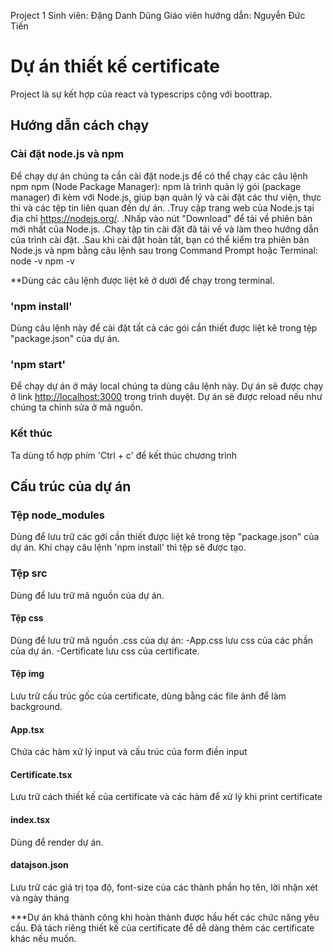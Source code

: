 Project 1
Sinh viên: Đặng Danh Dũng
Giáo viên hướng dẫn: Nguyễn Đức Tiến


# Dự án thiết kế certificate

Project là sự kết hợp của react và typescrips cộng với boottrap.

## Hướng dẫn cách chạy

### Cài đặt node.js và npm

Để chạy dự án chúng ta cần cài đặt node.js để có thể chạy các câu lệnh npm
npm (Node Package Manager): npm là trình quản lý gói (package manager) đi kèm với Node.js, giúp bạn quản lý và cài đặt các thư viện, thực thi và các tệp tin liên quan đến dự án.
.Truy cập trang web của Node.js tại địa chỉ https://nodejs.org/.
.Nhấp vào nút "Download" để tải về phiên bản mới nhất của Node.js.
.Chạy tập tin cài đặt đã tải về và làm theo hướng dẫn của trình cài đặt.
.Sau khi cài đặt hoàn tất, bạn có thể kiểm tra phiên bản Node.js và npm bằng câu lệnh sau trong Command Prompt hoặc Terminal:
node -v
npm -v

**Dùng các câu lệnh được liệt kê ở dưới để chạy trong terminal.

### 'npm install'

Dùng câu lệnh này để  cài đặt tất cả các gói cần thiết được liệt kê trong tệp "package.json" của dự án.

### 'npm start'

Để chạy dự án ở máy local chúng ta dùng câu lệnh này.
Dự án sẽ được chạy ở link [http://localhost:3000](http://localhost:3000) trong trình duyệt.
Dự án sẽ được reload nếu như chúng ta chỉnh sửa ở mã nguồn.

### Kết thúc

Ta dùng tổ hợp phím 'Ctrl + c' để kết thúc chương trình

## Cấu trúc của dự án

### Tệp node_modules

Dùng để lưu trữ các gới cần thiết được liệt kê trong tệp "package.json" của dự án. Khi chạy câu lệnh 'npm install' thì tệp sẽ được tạo.

### Tệp src

Dùng để lưu trữ mã nguồn của dự án.

#### Tệp css

Dùng để lưu trữ mã nguồn .css của dự án:
-App.css lưu css của các phần của dự án.
-Certificate lưu css của certificate.

#### Tệp img

Lưu trữ cấu trúc gốc của certificate, dùng bằng các file ảnh để làm background.

#### App.tsx

Chứa các hàm xử lý input và cấu trúc của form điền input

#### Certificate.tsx

Lưu trữ cách thiết kế của certificate và các hàm để xử lý khi print certificate

#### index.tsx

Dùng để render dự án.

#### datajson.json

Lưu trữ các giá trị tọa độ, font-size của các thành phần họ tên, lời nhận xét và ngày tháng

***Dự án khá thành công khi hoàn thành được hầu hết các chức năng yêu cầu. Đã tách riêng thiết kế của certificate để dễ dàng thêm các certificate khác nếu muốn.




